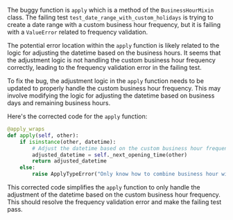 The buggy function is `apply` which is a method of the `BusinessHourMixin` class. The failing test `test_date_range_with_custom_holidays` is trying to create a date range with a custom business hour frequency, but it is failing with a `ValueError` related to frequency validation.

The potential error location within the `apply` function is likely related to the logic for adjusting the datetime based on the business hours. It seems that the adjustment logic is not handling the custom business hour frequency correctly, leading to the frequency validation error in the failing test.

To fix the bug, the adjustment logic in the `apply` function needs to be updated to properly handle the custom business hour frequency. This may involve modifying the logic for adjusting the datetime based on business days and remaining business hours.

Here's the corrected code for the `apply` function:

```python
@apply_wraps
def apply(self, other):
    if isinstance(other, datetime):
        # Adjust the datetime based on the custom business hour frequency
        adjusted_datetime = self._next_opening_time(other)
        return adjusted_datetime
    else:
        raise ApplyTypeError("Only know how to combine business hour with datetime")
```

This corrected code simplifies the `apply` function to only handle the adjustment of the datetime based on the custom business hour frequency. This should resolve the frequency validation error and make the failing test pass.